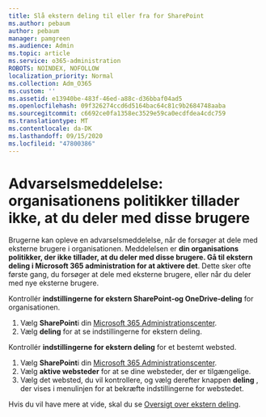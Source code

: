 ```yaml
---
title: Slå ekstern deling til eller fra for SharePoint
ms.author: pebaum
author: pebaum
manager: pamgreen
ms.audience: Admin
ms.topic: article
ms.service: o365-administration
ROBOTS: NOINDEX, NOFOLLOW
localization_priority: Normal
ms.collection: Adm_O365
ms.custom: ''
ms.assetid: e13940be-483f-46ed-a88c-d36bbaf04ad5
ms.openlocfilehash: 09f326274ccd6d5164bac64c81c9b2684748aaba
ms.sourcegitcommit: c6692ce0fa1358ec3529e59ca0ecdfdea4cdc759
ms.translationtype: MT
ms.contentlocale: da-DK
ms.lasthandoff: 09/15/2020
ms.locfileid: "47800386"
---
```

# <a name="warning-message-your-organizations-policies-dont-allow-you-to-share-with-these-users"></a>Advarselsmeddelelse: organisationens politikker tillader ikke, at du deler med disse brugere

Brugerne kan opleve en advarselsmeddelelse, når de forsøger at dele med eksterne brugere i organisationen. Meddelelsen er **din organisations politikker, der ikke tillader, at du deler med disse brugere. Gå til ekstern deling i Microsoft 365 administration for at aktivere det**. Dette sker ofte første gang, du forsøger at dele med eksterne brugere, eller når du deler med nye eksterne brugere.

Kontrollér **indstillingerne for ekstern SharePoint-og OneDrive-deling** for organisationen.

1. Vælg **SharePoint**i din [Microsoft 365 Administrationscenter](https://admin.microsoft.com/AdminPortal/Home#/homepage">https://admin.microsoft.com/).
3. Vælg **deling** for at se indstillingerne for ekstern deling.

Kontrollér **indstillingerne for ekstern deling** for et bestemt websted.

1. Vælg **SharePoint**i din [Microsoft 365 Administrationscenter](https://admin.microsoft.com/AdminPortal/Home#/homepage">https://admin.microsoft.com/).
2. Vælg **aktive websteder** for at se dine websteder, der er tilgængelige.
3. Vælg det websted, du vil kontrollere, og vælg derefter knappen **deling** , der vises i menulinjen for at bekræfte indstillingerne for webstedet.

Hvis du vil have mere at vide, skal du se [Oversigt over ekstern deling](https://docs.microsoft.com/sharepoint/external-sharing-overview).